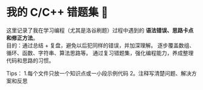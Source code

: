 # 我的 C/C++ 错题集 📘

这里记录了我在学习编程（尤其是洛谷刷题）过程中遇到的 **语法错误、思路卡点和修正方法**。  
目的：通过总结 + 复盘，避免以后犯同样的错误，并加深理解。
逐步覆盖数组、循环、函数、字符串、算法思路等。
通过复习错题集，强化编程能力，养成整理代码和思路的习惯。

Tips：
1.每个文件只放一个知识点或一小段示例代码 
2。注释写清楚问题、解决方案和反思
